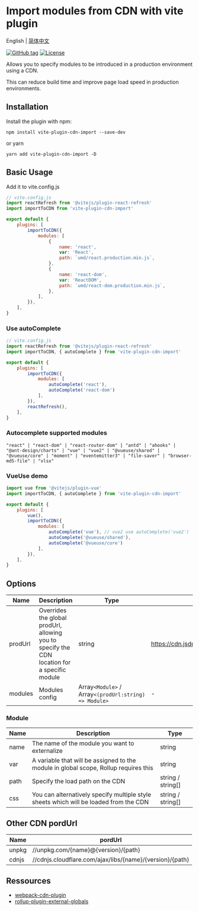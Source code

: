 # Import modules from CDN with vite plugin

English | [简体中文](README.zh-CN.md)

[![GitHub tag](https://img.shields.io/github/tag/MMF-FE/vite-plugin-cdn-import.svg)](https://github.com/MMF-FE/vite-plugin-cdn-import/releases)
[![License](https://img.shields.io/github/license/SafdarJamal/vite-template-react)](https://github.com/MMF-FE/vite-plugin-cdn-import/blob/master/LICENSE)

Allows you to specify modules to be introduced in a production environment using a CDN.

This can reduce build time and improve page load speed in production environments.

## Installation

Install the plugin with npm:

```
npm install vite-plugin-cdn-import --save-dev
```

or yarn

```
yarn add vite-plugin-cdn-import -D
```

## Basic Usage

Add it to vite.config.js

```js
// vite.config.js
import reactRefresh from '@vitejs/plugin-react-refresh'
import importToCDN from 'vite-plugin-cdn-import'

export default {
    plugins: [
        importToCDN({
            modules: [
                {
                    name: 'react',
                    var: 'React',
                    path: `umd/react.production.min.js`,
                },
                {
                    name: 'react-dom',
                    var: 'ReactDOM',
                    path: `umd/react-dom.production.min.js`,
                },
            ],
        }),
    ],
}
```

### Use autoComplete

```js
// vite.config.js
import reactRefresh from '@vitejs/plugin-react-refresh'
import importToCDN, { autoComplete } from 'vite-plugin-cdn-import'

export default {
    plugins: [
        importToCDN({
            modules: [
                autoComplete('react'),
                autoComplete('react-dom')
            ],
        }),
        reactRefresh(),
    ],
}
```

### Autocomplete supported modules

```
"react" | "react-dom" | "react-router-dom" | "antd" | "ahooks" | "@ant-design/charts" | "vue" | "vue2" | "@vueuse/shared" | "@vueuse/core" | "moment" | "eventemitter3" | "file-saver" | "browser-md5-file" | "xlsx"
```

### VueUse demo

```js
import vue from '@vitejs/plugin-vue'
import importToCDN, { autoComplete } from 'vite-plugin-cdn-import'

export default {
    plugins: [
        vue(),
        importToCDN({
            modules: [
                autoComplete('vue'), // vue2 use autoComplete('vue2')
                autoComplete('@vueuse/shared'),
                autoComplete('@vueuse/core')
            ],
        }),
    ],
}
```

## Options

| Name    | Description                                                                                  | Type            | Default                                                |
| ------- | -------------------------------------------------------------------------------------------- | --------------- | ------------------------------------------------------ |
| prodUrl | Overrides the global prodUrl, allowing you to specify the CDN location for a specific module | string          | <https://cdn.jsdelivr.net/npm/{name}@{version}/{path}> |
| modules | Modules config                                                                               | Array`<Module>` / Array`<(prodUrl:string) => Module>` | -                                                      |

### Module

| Name | Description                                                                           | Type              |
| ---- | ------------------------------------------------------------------------------------- | ----------------- |
| name | The name of the module you want to externalize                                        | string            |
| var  | A variable that will be assigned to the module in global scope, Rollup requires this  | string            |
| path | Specify the load path on the CDN                                                      | string / string[] |
| css  | You can alternatively specify multiple style sheets which will be loaded from the CDN | string / string[] |

## Other CDN pordUrl

| Name  | pordUrl                                                  |
| ----- | -------------------------------------------------------- |
| unpkg | //unpkg.com/{name}@{version}/{path}                      |
| cdnjs | //cdnjs.cloudflare.com/ajax/libs/{name}/{version}/{path} |

## Ressources

- [webpack-cdn-plugin](https://github.com/shirotech/webpack-cdn-plugin)
- [rollup-plugin-external-globals](https://github.com/eight04/rollup-plugin-external-globals)
